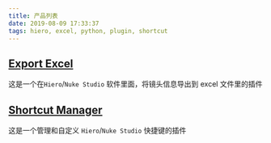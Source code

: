 ```yaml
---
title: 产品列表
date: 2019-08-09 17:33:37
tags: hiero, excel, python, plugin, shortcut
---
```


## [Export Excel](/export-excel)
这是一个在`Hiero`/`Nuke Studio` 软件里面，将镜头信息导出到 excel 文件里的插件

## [Shortcut Manager](/shortcut-manager)
这是一个管理和自定义 `Hiero`/`Nuke Studio` 快捷键的插件

